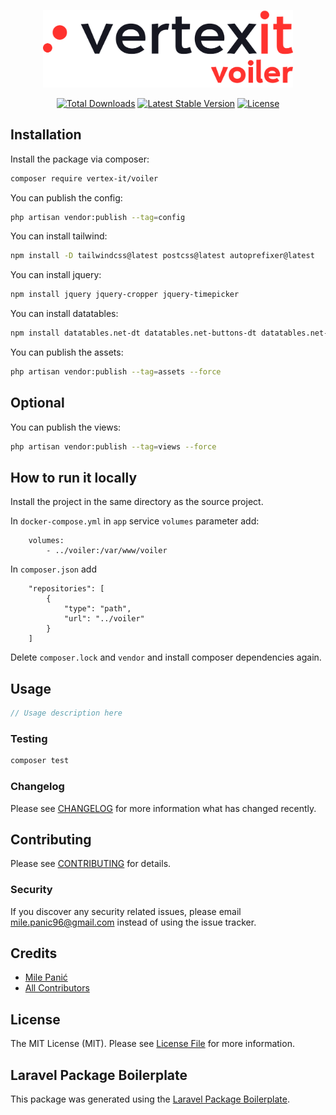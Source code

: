 <p align="center"><a href="https://vertex-it.com" target="_blank"><img src="logo-voiler.svg" width="400" alt="Voiler Logo"></a></p>

<p align="center">
<a href="https://packagist.org/packages/vertex-it/voiler"><img src="https://img.shields.io/packagist/dt/vertex-it/voiler" alt="Total Downloads"></a>
<a href="https://packagist.org/packages/vertex-it/voiler"><img src="https://img.shields.io/packagist/v/vertex-it/voiler" alt="Latest Stable Version"></a>
<a href="https://packagist.org/packages/vertex-it/voiler"><img src="https://img.shields.io/packagist/l/vertex-it/voiler" alt="License"></a>
</p>

## Installation

Install the package via composer:

```bash
composer require vertex-it/voiler
```

You can publish the config:

```bash
php artisan vendor:publish --tag=config
```

You can install tailwind:

```bash
npm install -D tailwindcss@latest postcss@latest autoprefixer@latest
```

You can install jquery:

```bash
npm install jquery jquery-cropper jquery-timepicker
```

You can install datatables:

```bash
npm install datatables.net-dt datatables.net-buttons-dt datatables.net-select-dt datatables.net-responsive-dt datatables.net-fixedheader-dt datatables.net-fixedcolumns-dt
```

You can publish the assets:

```bash
php artisan vendor:publish --tag=assets --force
```

## Optional

You can publish the views:

```bash
php artisan vendor:publish --tag=views --force
```

## How to run it locally

Install the project in the same directory as the source project.

In `docker-compose.yml` in `app` service `volumes` parameter add:
```
    volumes:
        - ../voiler:/var/www/voiler
```

In `composer.json` add
```
    "repositories": [
        {
            "type": "path",
            "url": "../voiler"
        }
    ]
```

Delete `composer.lock` and `vendor` and install composer dependencies again.

## Usage

```php
// Usage description here
```

### Testing

```bash
composer test
```

### Changelog

Please see [CHANGELOG](CHANGELOG.md) for more information what has changed recently.

## Contributing

Please see [CONTRIBUTING](CONTRIBUTING.md) for details.

### Security

If you discover any security related issues, please email mile.panic96@gmail.com instead of using the issue tracker.

## Credits

-   [Mile Panić](https://github.com/vertex-it)
-   [All Contributors](../../contributors)

## License

The MIT License (MIT). Please see [License File](LICENSE.md) for more information.

## Laravel Package Boilerplate

This package was generated using the [Laravel Package Boilerplate](https://laravelpackageboilerplate.com).
